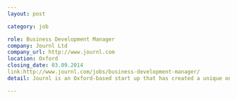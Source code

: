 ```yaml
---
layout: post

category: job

role: Business Development Manager
company: Journl Ltd
company_url: http://www.journl.com
location: Oxford
closing_date: 03.09.2014
link:http://www.journl.com/jobs/business-development-manager/
detail: Journl is an Oxford-based start up that has created a unique online product with significant worldwide consumer potential. We are looking for a Business Development Manager to join our team to create propositions and identify, convert, and grow opportunities.

---
```

